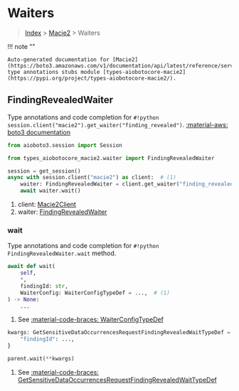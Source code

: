 # Waiters

> [Index](../README.md) > [Macie2](./README.md) > Waiters

!!! note ""

    Auto-generated documentation for [Macie2](https://boto3.amazonaws.com/v1/documentation/api/latest/reference/services/macie2.html#Macie2)
    type annotations stubs module [types-aiobotocore-macie2](https://pypi.org/project/types-aiobotocore-macie2/).

## FindingRevealedWaiter

Type annotations and code completion for `#!python session.client("macie2").get_waiter("finding_revealed")`.
[:material-aws: boto3 documentation](https://boto3.amazonaws.com/v1/documentation/api/latest/reference/services/macie2.html#Macie2.Waiter.FindingRevealed)

```python title="Usage example"
from aioboto3.session import Session

from types_aiobotocore_macie2.waiter import FindingRevealedWaiter

session = get_session()
async with session.client("macie2") as client:  # (1)
    waiter: FindingRevealedWaiter = client.get_waiter("finding_revealed")  # (2)
    await waiter.wait()
```

1. client: [Macie2Client](./client.md)
2. waiter: [FindingRevealedWaiter](./waiters.md#findingrevealedwaiter)


### wait

Type annotations and code completion for `#!python FindingRevealedWaiter.wait` method.

```python title="Method definition"
await def wait(
    self,
    *,
    findingId: str,
    WaiterConfig: WaiterConfigTypeDef = ...,  # (1)
) -> None:
    ...
```

1. See [:material-code-braces: WaiterConfigTypeDef](./type_defs.md#waiterconfigtypedef) 


```python title="Usage example with kwargs"
kwargs: GetSensitiveDataOccurrencesRequestFindingRevealedWaitTypeDef = {  # (1)
    "findingId": ...,
}

parent.wait(**kwargs)
```

1. See [:material-code-braces: GetSensitiveDataOccurrencesRequestFindingRevealedWaitTypeDef](./type_defs.md#getsensitivedataoccurrencesrequestfindingrevealedwaittypedef) 
